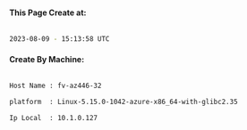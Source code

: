 
   
#### This Page Create at:

```bash

2023-08-09 - 15:13:58 UTC

```

#### Create By Machine:

```bash

Host Name : fv-az446-32

platform  : Linux-5.15.0-1042-azure-x86_64-with-glibc2.35

Ip Local  : 10.1.0.127

```

